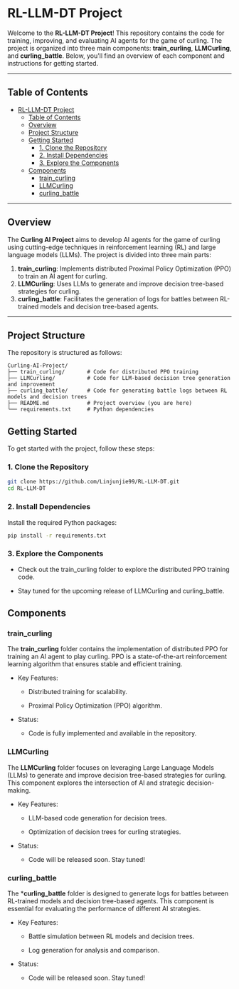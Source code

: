# RL-LLM-DT Project

Welcome to the **RL-LLM-DT Project**! This repository contains the code for training, improving, and evaluating AI agents for the game of curling. The project is organized into three main components: **train_curling**, **LLMCurling**, and **curling_battle**. Below, you'll find an overview of each component and instructions for getting started.

---

## Table of Contents
- [RL-LLM-DT Project](#rl-llm-dt-project)
  - [Table of Contents](#table-of-contents)
  - [Overview](#overview)
  - [Project Structure](#project-structure)
  - [Getting Started](#getting-started)
    - [1. Clone the Repository](#1-clone-the-repository)
    - [2. Install Dependencies](#2-install-dependencies)
    - [3. Explore the Components](#3-explore-the-components)
  - [Components](#components)
    - [train\_curling](#train_curling)
    - [LLMCurling](#llmcurling)
    - [curling\_battle](#curling_battle)
---

## Overview

The **Curling AI Project** aims to develop AI agents for the game of curling using cutting-edge techniques in reinforcement learning (RL) and large language models (LLMs). The project is divided into three main parts:

1. **train_curling**: Implements distributed Proximal Policy Optimization (PPO) to train an AI agent for curling.
2. **LLMCurling**: Uses LLMs to generate and improve decision tree-based strategies for curling.
3. **curling_battle**: Facilitates the generation of logs for battles between RL-trained models and decision tree-based agents.

---

## Project Structure

The repository is structured as follows:
```plaintext
Curling-AI-Project/
├── train_curling/       # Code for distributed PPO training
├── LLMCurling/          # Code for LLM-based decision tree generation and improvement
├── curling_battle/      # Code for generating battle logs between RL models and decision trees
├── README.md            # Project overview (you are here)
└── requirements.txt     # Python dependencies
```

## Getting Started

To get started with the project, follow these steps:

### 1. Clone the Repository
```bash
git clone https://github.com/Linjunjie99/RL-LLM-DT.git
cd RL-LLM-DT
```
### 2. Install Dependencies
Install the required Python packages:
```bash
pip install -r requirements.txt
```
### 3. Explore the Components
- Check out the train_curling folder to explore the distributed PPO training code.

- Stay tuned for the upcoming release of LLMCurling and curling_battle.
  
## Components
### train_curling
The **train_curling** folder contains the implementation of distributed PPO for training an AI agent to play curling. PPO is a state-of-the-art reinforcement learning algorithm that ensures stable and efficient training.

- Key Features:

  - Distributed training for scalability.

  - Proximal Policy Optimization (PPO) algorithm.


- Status:

  - Code is fully implemented and available in the repository.

### LLMCurling
The **LLMCurling** folder focuses on leveraging Large Language Models (LLMs) to generate and improve decision tree-based strategies for curling. This component explores the intersection of AI and strategic decision-making.

- Key Features:

    - LLM-based code generation for decision trees.

    - Optimization of decision trees for curling strategies.

- Status:

  - Code will be released soon. Stay tuned!

### curling_battle
The ***curling_battle** folder is designed to generate logs for battles between RL-trained models and decision tree-based agents. This component is essential for evaluating the performance of different AI strategies.

- Key Features:

    - Battle simulation between RL models and decision trees.

  - Log generation for analysis and comparison.

- Status:

    - Code will be released soon. Stay tuned!

